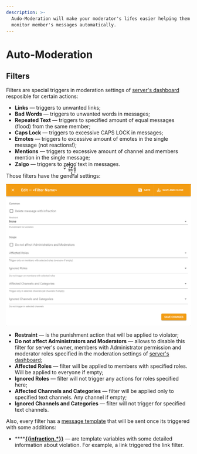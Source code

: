 ```yaml
---
description: >-
  Audo-Moderation will make your moderator's lifes easier helping them to
  monitor member's messages automatically.
---
```


# Auto-Moderation

## Filters <a id="filters"></a>

Filters are special triggers in moderation settings of [server's dashboard](../../#configure) resposible for certain actions:

* **Links** — triggers to unwanted links;
* **Bad Words** — triggers to unwanted words in messages;
* **Repeated Text** — triggers to specified amount of equal messages \(flood\) from the same member;
* **Caps Lock** — triggers to excessive CAPS LOCK in messages;
* **Emotes** — triggers to excessive amount of emotes in the single message \(not reactions!\);
* **Mentions** — triggers to excessive amount of channel and members mention in the single message;
* **Zalgo** — triggers to z͍͖̟a̶̠l̩̗͖̻̭g̬̦̳̤̞̟͜o̝̬̳̺̱͙͘ text in messages.

Those filters have the general settings:

![General Auto-Moderation Settings](../../.gitbook/assets/filter_en.png)

* **Restraint** — is the punishment action that will be applied to violator;
* **Do not affect Administrators and Moderators** — allows to disable this filter for server's owner, members with Administrator permission and moderator roles specified in the moderation settings of [server's dashboard](../../#configure);
* **Affected Roles** — filter will be applied to members with specified roles. Will be applied to everyone if empty;
* **Ignored Roles** — filter will not trigger any actions for roles specified here;
* **Affected Channels and Categories** — filter will be applied only to specified text channels. Any channel if empty;
* **Ignored Channels and Categories** — filter will not trigger for specified text channels. 

Also, every filter has a [message template](../message-templates/ui.md) that will be sent once its triggered with some additions:

* \*\*\*\*[**{{infraction.\*}}**](../message-templates/advanced/types.md) — are template variables with some detailed information about violation. For example, a link triggered the link filter.

